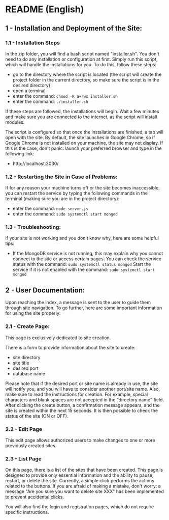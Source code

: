 # README (English)

## 1 - Installation and Deployment of the Site:

### 1.1 - Installation Steps
In the zip folder, you will find a bash script named "installer.sh". You don't need to do any installation or configuration at first. Simply run this script, which will handle the installations for you. To do this, follow these steps:
  - go to the directory where the script is located (the script will create the project folder in the current directory, so make sure the script is in the desired directory)
  - open a terminal
  - enter the command: ```chmod -R a+rwx installer.sh```
  - enter the command: ```./installer.sh```

If these steps are followed, the installations will begin. Wait a few minutes and make sure you are connected to the internet, as the script will install modules.

The script is configured so that once the installations are finished, a tab will open with the site. By default, the site launches in Google Chrome, so if Google Chrome is not installed on your machine, the site may not display. If this is the case, don't panic: launch your preferred browser and type in the following link:
  - http://localhost:3030/

### 1.2 - Restarting the Site in Case of Problems:

If for any reason your machine turns off or the site becomes inaccessible, you can restart the service by typing the following commands in the terminal (making sure you are in the project directory):
  - enter the command: ```node server.js```
  - enter the command: ```sudo systemctl start mongod```

### 1.3 - Troubleshooting:
If your site is not working and you don't know why, here are some helpful tips:

- If the MongoDB service is not running, this may explain why you cannot connect to the site or access certain pages. You can check the service status with the command: ```sudo systemctl status mongod```
Start the service if it is not enabled with the command: ```sudo systemctl start mongod```

## 2 - User Documentation:

Upon reaching the index, a message is sent to the user to guide them through site navigation. To go further, here are some important information for using the site properly:

### 2.1 - Create Page:

This page is exclusively dedicated to site creation.

There is a form to provide information about the site to create:

- site directory
- site title
- desired port
- database name  

Please note that if the desired port or site name is already in use, the site will notify you, and you will have to consider another port/site name. Also, make sure to read the instructions for creation. For example, special characters and blank spaces are not accepted in the "directory name" field.
After clicking the create button, a confirmation message appears, and the site is created within the next 15 seconds. It is then possible to check the status of the site (ON or OFF).

### 2.2 - Edit Page
This edit page allows authorized users to make changes to one or more previously created sites.

### 2.3 - List Page
On this page, there is a list of the sites that have been created. This page is designed to provide only essential information and the ability to pause, restart, or delete the site. Currently, a simple click performs the actions related to the buttons. If you are afraid of making a mistake, don't worry: a message "Are you sure you want to delete site XXX" has been implemented to prevent accidental clicks.

You will also find the login and registration pages, which do not require specific instructions.

